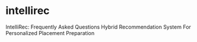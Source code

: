 # intellirec
IntelliRec: Frequently Asked Questions Hybrid Recommendation System For Personalized Placement Preparation 
